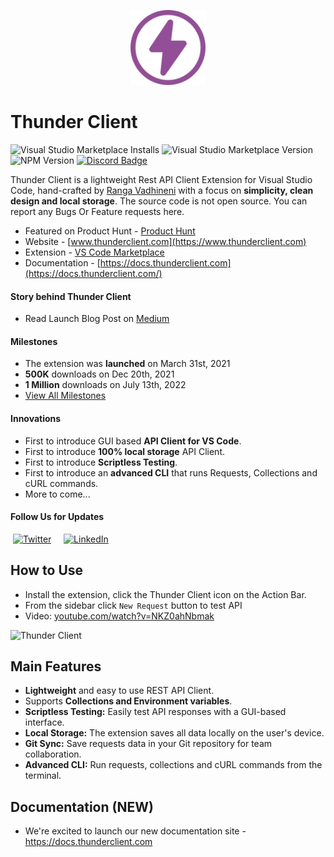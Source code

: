 <p align="center">
  <img src="images/thunder-icon.png" width="120" height="120" />
</p>

# Thunder Client

![Visual Studio Marketplace Installs](https://img.shields.io/visual-studio-marketplace/i/rangav.vscode-thunder-client?label=Installs)
![Visual Studio Marketplace Version](https://img.shields.io/visual-studio-marketplace/v/rangav.vscode-thunder-client?label=Extension)
![NPM Version](https://img.shields.io/npm/v/%40thunderclient%2Fcli?label=CLI)
[![Discord Badge](https://img.shields.io/discord/1044985063802163230?color=5865F2&label=Discord&logo=discord&logoColor=white&style=flat)](https://discord.gg/yw6UsfwrkH)

Thunder Client is a lightweight Rest API Client Extension for Visual Studio Code, hand-crafted by [Ranga Vadhineni](https://twitter.com/ranga_vadhineni) with a focus on **simplicity, clean design and local storage**. The source code is not open source. You can report any Bugs Or Feature requests here.

- Featured on Product Hunt - [Product Hunt](https://www.producthunt.com/posts/thunder-client)
- Website - [www.thunderclient.com](https://www.thunderclient.com)
- Extension - [VS Code Marketplace](https://marketplace.visualstudio.com/items?itemName=rangav.vscode-thunder-client)
- Documentation - [https://docs.thunderclient.com](https://docs.thunderclient.com/)

#### Story behind Thunder Client

- Read Launch Blog Post on [Medium](https://rangav.medium.com/thunder-client-alternative-to-postman-68ee0c9486d6)

#### Milestones

- The extension was **launched** on March 31st, 2021
- **500K** downloads on Dec 20th, 2021
- **1 Million** downloads on July 13th, 2022
- [View All Milestones](https://www.thunderclient.com/about)

#### Innovations

- First to introduce GUI based **API Client for VS Code**.
- First to introduce **100% local storage** API Client.
- First to introduce **Scriptless Testing**.
- First to introduce an **advanced CLI** that runs Requests, Collections and cURL commands.
- More to come...

#### Follow Us for Updates

&nbsp;[![Twitter](https://img.shields.io/badge/Twitter-1DA1F2?style=for-the-badge&logo=twitter&logoColor=white)](https://twitter.com/thunder_client)
&nbsp; &nbsp; [![LinkedIn](https://img.shields.io/badge/LinkedIn-0077B5?style=for-the-badge&logo=linkedin&logoColor=white)](https://www.linkedin.com/company/thunderclient/)

<a name="usage"></a>

## How to Use

- Install the extension, click the Thunder Client icon on the Action Bar.
- From the sidebar click `New Request` button to test API
- Video: [youtube.com/watch?v=NKZ0ahNbmak](https://youtu.be/NKZ0ahNbmak?t=3)

<img width="850" alt="Thunder Client" src="https://github.com/rangav/thunder-client-support/blob/master/images/thunder-client-v2.png">

<a name="features"></a>

## Main Features

- **Lightweight** and easy to use REST API Client.
- Supports **Collections and Environment variables**.
- **Scriptless Testing:** Easily test API responses with a GUI-based interface.
- **Local Storage:** The extension saves all data locally on the user's device.
- **Git Sync:** Save requests data in your Git repository for team collaboration.
- **Advanced CLI:** Run requests, collections and cURL commands from the terminal.

## Documentation (NEW)

- We're excited to launch our new documentation site - https://docs.thunderclient.com
